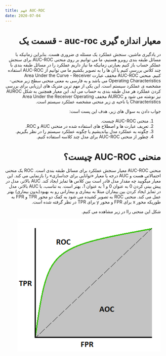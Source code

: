 ```yaml
---
title: فهم AUC-ROC 
date: 2020-07-04
---
```

<div dir='rtl' lang='fa'>

<h1>معیار اندازه گیری auc-roc - قسمت یک</h1>
<p>در یادگیری ماشین،  سنجش عملکرد یک مسئله ی ضروری هست. بنابراین زمانیکه با مسائل طبقه بندی روبرو هستیم، ما می توانیم بر روی منحنی AUC-ROC برای سنجش عملکر حساب باز کنیم بعبارتی زمانیکه ما نیاز داریم عملکرد را در  مسائل طبقه بندی با چند کلاس  بررسی کنیم یا آن ها را به تصویر بکشیم ما می توانیم از AUC-ROC استفاده کنیم.
منحنی AUC-ROC مخفف عبارت Area Under the Curve - Receiver Operating Characteristics می باشد و به فارسی به معنی منحنی سطح زیر منحنی- مشخصه ی عملکرد سیستم است.
این یکی از مهم ترین متریک های ارزیابی  برای بررسی کردن عملکرد هر مدل  طبقه بندی به حساب می آید.
این معیار همچنین به شکل AUROC نیز نوشته می شود و AUROC مخفف Area Under the Receiver Operating Characteristics یا ناحیه ی زیر منحنی مشخصه عملکرد سیستم است.</p>
<p>جواب دادن به سوال های زیر، هدف این پست است:</p>
<ol>
<li>منحنی AUC-ROC چیست.</li>
<li>تعریف عبارت ها و اصطلاح های استفاده شده در منحنی AUC و ROC.</li>
<li>چگونه به عملکرد مدل بیاندیشیم یا چگونه عملکرد سیستم را در نظر بگیریم.</li>
<li>چطور  از منحنی AUC-ROC برای مدل چند کلاسه استفاده کنیم.</li>
</ol>
<h1>منحنی AUC-ROC چیست؟</h1>
<p>منحنی AUC-ROC معیار سنجش عملکرد برای مسائل طبقه بندی است. ROC یک منحنی احتمالاتی هست و  AUC درجه یا معیار «توانایی  برای جداسازی»  را بازنمایی می کند. این معیار میگویید چه مقدار مدل قادر است بین کلاس ها تمایز ایجاد کند. AUC بالاتر، مدل در پیش بینی کردن 0 به عنوان 0 و 1 به عنوان 1، بهتر است. به تناسب، با AUC بالاتر، مدل در تمایز ایجاد کردن بین بیماران مبتلا به بیماری و بیمارانی رو به بهبود(بدون بیماری) بهتر عمل می کند. منحنی ROC به تصویر کشیده می شود به کمک دو محور TPR و FPR به طوریکه محور x برای FPR و محور y برای TPR در نظر گرفته شده است.</p>
<p>شکل این منحنی راا در زیر مشاهده می کنیم.</p>
<p><img src="./assets/uploads/AUCROC.png" alt="ناحیه ی زیر منحنی مشخصه عملکرد سیستم یا auc-roc"></p>

</div>
